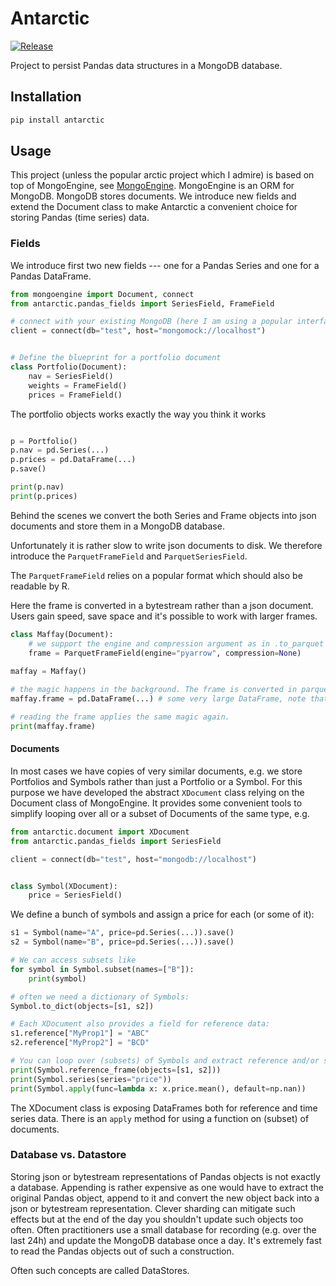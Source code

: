 # Antarctic

[![Release](https://github.com/tschm/antarctic/workflows/Release/badge.svg)](https://github.com/tschm/antarctic/actions/)

Project to persist Pandas data structures in a MongoDB database. 

## Installation
```python
pip install antarctic
```

##  Usage
This project (unless the popular arctic project which I admire) is based on top of MongoEngine, see [MongoEngine](https://pypi.org/project/mongoengine/).
MongoEngine is an ORM for MongoDB. MongoDB stores documents. We introduce new fields and extend the Document class 
to make Antarctic a convenient choice for storing Pandas (time series) data. 

### Fields
We introduce first two new fields --- one for a Pandas Series and one for a Pandas DataFrame.

```python
from mongoengine import Document, connect
from antarctic.pandas_fields import SeriesField, FrameField

# connect with your existing MongoDB (here I am using a popular interface mocking a MongoDB)
client = connect(db="test", host="mongomock://localhost")


# Define the blueprint for a portfolio document
class Portfolio(Document):
	nav = SeriesField()
	weights = FrameField()
	prices = FrameField()
```

The portfolio objects works exactly the way you think it works

```python

p = Portfolio()
p.nav = pd.Series(...)
p.prices = pd.DataFrame(...)
p.save()

print(p.nav)
print(p.prices)
```

Behind the scenes we convert the both Series and Frame objects into json documents and
store them in a MongoDB database.

Unfortunately it is rather slow to write json documents to disk. We therefore introduce 
the `ParquetFrameField` and `ParquetSeriesField`.

The `ParquetFrameField` relies on a popular format which should also be readable by R. 

Here the frame is converted in a bytestream rather than a json document. Users gain speed, save space and it's possible to work with larger frames.
```python
class Maffay(Document):
    # we support the engine and compression argument as in .to_parquet in pandas
    frame = ParquetFrameField(engine="pyarrow", compression=None)
    
maffay = Maffay()

# the magic happens in the background. The frame is converted in parquet byte stream and stored in the MongoDB.    
maffay.frame = pd.DataFrame(...) # some very large DataFrame, note that column names have to strings.

# reading the frame applies the same magic again.
print(maffay.frame)
```

#### Documents

In most cases we have copies of very similar documents, e.g. we store Portfolios and Symbols rather than just a Portfolio or a Symbol.
For this purpose we have developed the abstract `XDocument` class relying on the Document class of MongoEngine.
It provides some convenient tools to simplify looping over all or a subset of Documents of the same type, e.g.

```python
from antarctic.document import XDocument
from antarctic.pandas_fields import SeriesField

client = connect(db="test", host="mongodb://localhost")


class Symbol(XDocument):
	price = SeriesField()
```
We define a bunch of symbols and assign a price for each (or some of it):

```python
s1 = Symbol(name="A", price=pd.Series(...)).save()
s2 = Symbol(name="B", price=pd.Series(...)).save()

# We can access subsets like
for symbol in Symbol.subset(names=["B"]):
	print(symbol)

# often we need a dictionary of Symbols:
Symbol.to_dict(objects=[s1, s2])

# Each XDocument also provides a field for reference data:
s1.reference["MyProp1"] = "ABC"
s2.reference["MyProp2"] = "BCD"

# You can loop over (subsets) of Symbols and extract reference and/or series data
print(Symbol.reference_frame(objects=[s1, s2]))
print(Symbol.series(series="price"))
print(Symbol.apply(func=lambda x: x.price.mean(), default=np.nan))
```

The XDocument class is exposing DataFrames both for reference and time series data.
There is an `apply` method for using a function on (subset) of documents. 



### Database vs. Datastore

Storing json or bytestream representations of Pandas objects is not exactly a database. Appending is rather expensive as one would have
to extract the original Pandas object, append to it and convert the new object back into a json or bytestream representation.
Clever sharding can mitigate such effects but at the end of the day you shouldn't update such objects too often. Often practitioners
use a small database for recording (e.g. over the last 24h) and update the MongoDB database once a day. It's extremely fast to read the Pandas objects
out of such a construction.

Often such concepts are called DataStores.
